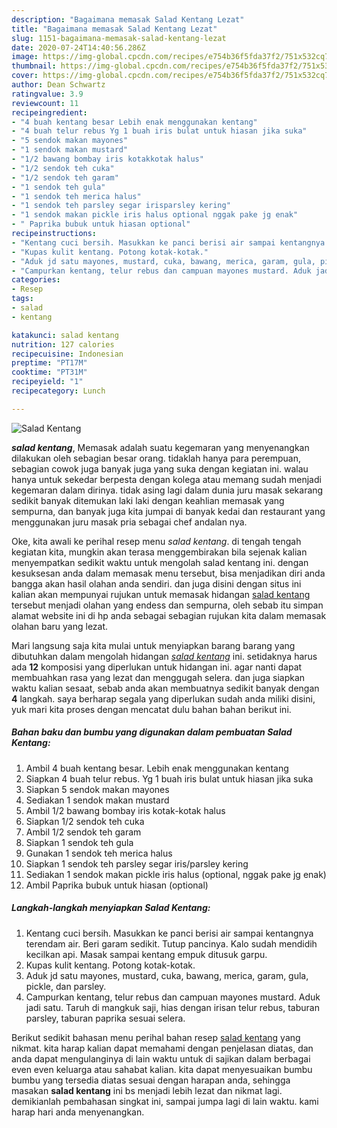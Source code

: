 ```yaml
---
description: "Bagaimana memasak Salad Kentang Lezat"
title: "Bagaimana memasak Salad Kentang Lezat"
slug: 1151-bagaimana-memasak-salad-kentang-lezat
date: 2020-07-24T14:40:56.286Z
image: https://img-global.cpcdn.com/recipes/e754b36f5fda37f2/751x532cq70/salad-kentang-foto-resep-utama.jpg
thumbnail: https://img-global.cpcdn.com/recipes/e754b36f5fda37f2/751x532cq70/salad-kentang-foto-resep-utama.jpg
cover: https://img-global.cpcdn.com/recipes/e754b36f5fda37f2/751x532cq70/salad-kentang-foto-resep-utama.jpg
author: Dean Schwartz
ratingvalue: 3.9
reviewcount: 11
recipeingredient:
- "4 buah kentang besar Lebih enak menggunakan kentang"
- "4 buah telur rebus Yg 1 buah iris bulat untuk hiasan jika suka"
- "5 sendok makan mayones"
- "1 sendok makan mustard"
- "1/2 bawang bombay iris kotakkotak halus"
- "1/2 sendok teh cuka"
- "1/2 sendok teh garam"
- "1 sendok teh gula"
- "1 sendok teh merica halus"
- "1 sendok teh parsley segar irisparsley kering"
- "1 sendok makan pickle iris halus optional nggak pake jg enak"
- " Paprika bubuk untuk hiasan optional"
recipeinstructions:
- "Kentang cuci bersih. Masukkan ke panci berisi air sampai kentangnya terendam air. Beri garam sedikit. Tutup pancinya. Kalo sudah mendidih kecilkan api. Masak sampai kentang empuk ditusuk garpu."
- "Kupas kulit kentang. Potong kotak-kotak."
- "Aduk jd satu mayones, mustard, cuka, bawang, merica, garam, gula, pickle, dan parsley."
- "Campurkan kentang, telur rebus dan campuan mayones mustard. Aduk jadi satu. Taruh di mangkuk saji, hias dengan irisan telur rebus, taburan parsley, taburan paprika sesuai selera."
categories:
- Resep
tags:
- salad
- kentang

katakunci: salad kentang 
nutrition: 127 calories
recipecuisine: Indonesian
preptime: "PT17M"
cooktime: "PT31M"
recipeyield: "1"
recipecategory: Lunch

---
```



![Salad Kentang](https://img-global.cpcdn.com/recipes/e754b36f5fda37f2/751x532cq70/salad-kentang-foto-resep-utama.jpg)

<b><i>salad kentang</i></b>, Memasak adalah suatu kegemaran yang menyenangkan dilakukan oleh sebagian besar orang. tidaklah hanya para perempuan, sebagian cowok juga banyak juga yang suka dengan kegiatan ini. walau hanya untuk sekedar berpesta dengan kolega atau memang sudah menjadi kegemaran dalam dirinya. tidak asing lagi dalam dunia juru masak sekarang sedikit banyak ditemukan laki laki dengan keahlian memasak yang sempurna, dan banyak juga kita jumpai di banyak kedai dan restaurant yang menggunakan juru masak pria sebagai chef andalan nya.



Oke, kita awali ke perihal resep menu <i>salad kentang</i>. di tengah tengah kegiatan kita, mungkin akan terasa menggembirakan bila sejenak kalian menyempatkan sedikit waktu untuk mengolah salad kentang ini. dengan kesuksesan anda dalam memasak menu tersebut, bisa menjadikan diri anda bangga akan hasil olahan anda sendiri. dan juga disini dengan situs ini kalian akan mempunyai rujukan untuk memasak hidangan <u>salad kentang</u> tersebut menjadi olahan yang endess dan sempurna, oleh sebab itu simpan alamat website ini di hp anda sebagai sebagian rujukan kita dalam memasak olahan baru yang lezat.


Mari langsung saja kita mulai untuk menyiapkan barang barang yang dibutuhkan dalam mengolah hidangan <u><i>salad kentang</i></u> ini. setidaknya harus ada <b>12</b> komposisi yang diperlukan untuk hidangan ini. agar nanti dapat membuahkan rasa yang lezat dan menggugah selera. dan juga siapkan waktu kalian sesaat, sebab anda akan membuatnya sedikit banyak dengan <b>4</b> langkah. saya berharap segala yang diperlukan sudah anda miliki disini, yuk mari kita proses dengan mencatat dulu bahan bahan berikut ini.

<!--inarticleads1-->

##### Bahan baku dan bumbu yang digunakan dalam pembuatan Salad Kentang:

1. Ambil 4 buah kentang besar. Lebih enak menggunakan kentang
1. Siapkan 4 buah telur rebus. Yg 1 buah iris bulat untuk hiasan jika suka
1. Siapkan 5 sendok makan mayones
1. Sediakan 1 sendok makan mustard
1. Ambil 1/2 bawang bombay iris kotak-kotak halus
1. Siapkan 1/2 sendok teh cuka
1. Ambil 1/2 sendok teh garam
1. Siapkan 1 sendok teh gula
1. Gunakan 1 sendok teh merica halus
1. Siapkan 1 sendok teh parsley segar iris/parsley kering
1. Sediakan 1 sendok makan pickle iris halus (optional, nggak pake jg enak)
1. Ambil  Paprika bubuk untuk hiasan (optional)




<!--inarticleads2-->

##### Langkah-langkah menyiapkan Salad Kentang:

1. Kentang cuci bersih. Masukkan ke panci berisi air sampai kentangnya terendam air. Beri garam sedikit. Tutup pancinya. Kalo sudah mendidih kecilkan api. Masak sampai kentang empuk ditusuk garpu.
1. Kupas kulit kentang. Potong kotak-kotak.
1. Aduk jd satu mayones, mustard, cuka, bawang, merica, garam, gula, pickle, dan parsley.
1. Campurkan kentang, telur rebus dan campuan mayones mustard. Aduk jadi satu. Taruh di mangkuk saji, hias dengan irisan telur rebus, taburan parsley, taburan paprika sesuai selera.




Berikut sedikit bahasan menu perihal bahan resep <u>salad kentang</u> yang nikmat. kita harap kalian dapat memahami dengan penjelasan diatas, dan anda dapat mengulanginya di lain waktu untuk di sajikan dalam berbagai even even keluarga atau sahabat kalian. kita dapat menyesuaikan bumbu bumbu yang tersedia diatas sesuai dengan harapan anda, sehingga masakan <b>salad kentang</b> ini bs menjadi lebih lezat dan nikmat lagi. demikianlah pembahasan singkat ini, sampai jumpa lagi di lain waktu. kami harap hari anda menyenangkan.
